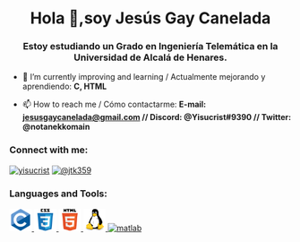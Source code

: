 <h1 align="center">Hola 👋,soy Jesús Gay Canelada</h1>
<h3 align="center">Estoy estudiando un Grado en Ingeniería Telemática en la Universidad de Alcalá de Henares.</h3>

- 🌱 I’m currently improving and learning / Actualmente mejorando y aprendiendo: **C, HTML**

- 📫 How to reach me / Cómo contactarme: **E-mail: jesusgaycanelada@gmail.com // Discord: @Yisucrist#9390 // Twitter: @notanekkomain**

<h3 align="left">Connect with me:</h3>
<p align="left">
<a href="https://twitter.com/yisucrist" target="blank"><img align="center" src="https://raw.githubusercontent.com/rahuldkjain/github-profile-readme-generator/master/src/images/icons/Social/twitter.svg" alt="yisucrist" height="30" width="40" /></a>
<a href="https://instagram.com/@jtk359" target="blank"><img align="center" src="https://raw.githubusercontent.com/rahuldkjain/github-profile-readme-generator/master/src/images/icons/Social/instagram.svg" alt="@jtk359" height="30" width="40" /></a>
</p>

<h3 align="left">Languages and Tools:</h3>
<p align="left"> <a href="https://www.cprogramming.com/" target="_blank" rel="noreferrer"> <img src="https://raw.githubusercontent.com/devicons/devicon/master/icons/c/c-original.svg" alt="c" width="40" height="40"/> </a> <a href="https://www.w3schools.com/css/" target="_blank" rel="noreferrer"> <img src="https://raw.githubusercontent.com/devicons/devicon/master/icons/css3/css3-original-wordmark.svg" alt="css3" width="40" height="40"/> </a> <a href="https://www.w3.org/html/" target="_blank" rel="noreferrer"> <img src="https://raw.githubusercontent.com/devicons/devicon/master/icons/html5/html5-original-wordmark.svg" alt="html5" width="40" height="40"/> </a> <a href="https://www.linux.org/" target="_blank" rel="noreferrer"> <img src="https://raw.githubusercontent.com/devicons/devicon/master/icons/linux/linux-original.svg" alt="linux" width="40" height="40"/> </a> <a href="https://www.mathworks.com/" target="_blank" rel="noreferrer"> <img src="https://upload.wikimedia.org/wikipedia/commons/2/21/Matlab_Logo.png" alt="matlab" width="40" height="40"/> </a> </p>
